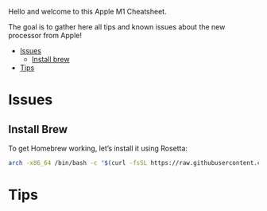 Hello and welcome to this Apple M1 Cheatsheet.

The goal is to gather here all tips and known issues about the new processor from Apple!

- [Issues](https://github.com/lewagon/setup/blob/master/apple_m1_cheatsheet.md#issues)
  - [Install brew](https://github.com/lewagon/setup/blob/master/apple_m1_cheatsheet.md#install-brew)
- [Tips](https://github.com/lewagon/setup/blob/master/apple_m1_cheatsheet.md#tips)

# Issues

## Install Brew

To get Homebrew working, let’s install it using Rosetta:
```bash
arch -x86_64 /bin/bash -c "$(curl -fsSL https://raw.githubusercontent.com/Homebrew/install/master/install.sh)"
```

# Tips

